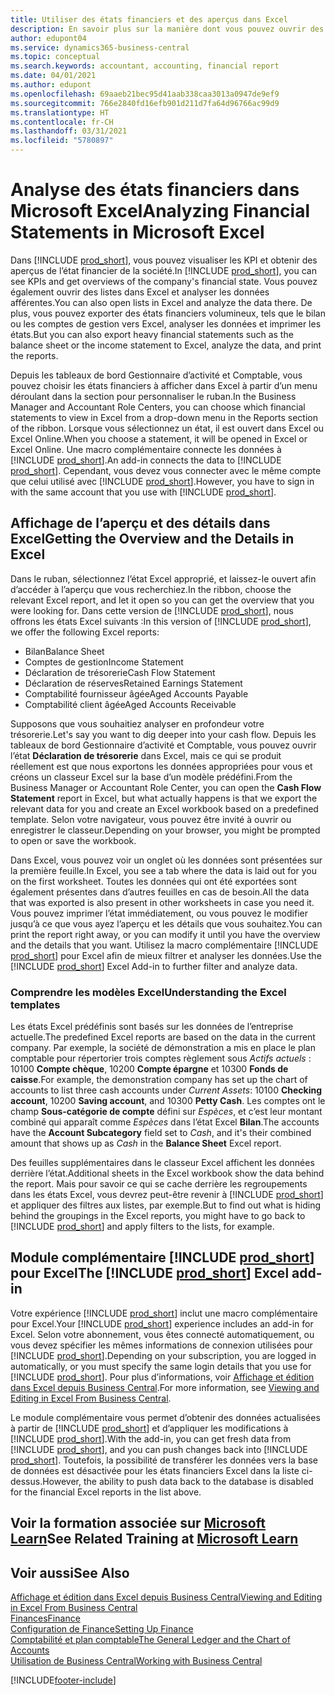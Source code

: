 ```yaml
---
title: Utiliser des états financiers et des aperçus dans Excel
description: En savoir plus sur la manière dont vous pouvez ouvrir des états financiers dans Microsoft Excel à partir de Business Central pour une meilleure analyse.
author: edupont04
ms.service: dynamics365-business-central
ms.topic: conceptual
ms.search.keywords: accountant, accounting, financial report
ms.date: 04/01/2021
ms.author: edupont
ms.openlocfilehash: 69aaeb21bec95d41aab338caa3013a0947de9ef9
ms.sourcegitcommit: 766e2840fd16efb901d211d7fa64d96766ac99d9
ms.translationtype: HT
ms.contentlocale: fr-CH
ms.lasthandoff: 03/31/2021
ms.locfileid: "5780897"
---
```

# <a name="analyzing-financial-statements-in-microsoft-excel"></a><span data-ttu-id="6f624-103">Analyse des états financiers dans Microsoft Excel</span><span class="sxs-lookup"><span data-stu-id="6f624-103">Analyzing Financial Statements in Microsoft Excel</span></span>

<span data-ttu-id="6f624-104">Dans [!INCLUDE [prod_short](includes/prod_short.md)], vous pouvez visualiser les KPI et obtenir des aperçus de l’état financier de la société.</span><span class="sxs-lookup"><span data-stu-id="6f624-104">In [!INCLUDE [prod_short](includes/prod_short.md)], you can see KPIs and get overviews of the company's financial state.</span></span> <span data-ttu-id="6f624-105">Vous pouvez également ouvrir des listes dans Excel et analyser les données afférentes.</span><span class="sxs-lookup"><span data-stu-id="6f624-105">You can also open lists in Excel and analyze the data there.</span></span> <span data-ttu-id="6f624-106">De plus, vous pouvez exporter des états financiers volumineux, tels que le bilan ou les comptes de gestion vers Excel, analyser les données et imprimer les états.</span><span class="sxs-lookup"><span data-stu-id="6f624-106">But you can also export heavy financial statements such as the balance sheet or the income statement to Excel, analyze the data, and print the reports.</span></span>  

<span data-ttu-id="6f624-107">Depuis les tableaux de bord Gestionnaire d’activité et Comptable, vous pouvez choisir les états financiers à afficher dans Excel à partir d’un menu déroulant dans la section pour personnaliser le ruban.</span><span class="sxs-lookup"><span data-stu-id="6f624-107">In the Business Manager and Accountant Role Centers, you can choose which financial statements to view in Excel from a drop-down menu in the Reports section of the ribbon.</span></span> <span data-ttu-id="6f624-108">Lorsque vous sélectionnez un état, il est ouvert dans Excel ou Excel Online.</span><span class="sxs-lookup"><span data-stu-id="6f624-108">When you choose a statement, it will be opened in Excel or Excel Online.</span></span> <span data-ttu-id="6f624-109">Une macro complémentaire connecte les données à [!INCLUDE [prod_short](includes/prod_short.md)].</span><span class="sxs-lookup"><span data-stu-id="6f624-109">An add-in connects the data to [!INCLUDE [prod_short](includes/prod_short.md)].</span></span> <span data-ttu-id="6f624-110">Cependant, vous devez vous connecter avec le même compte que celui utilisé avec [!INCLUDE [prod_short](includes/prod_short.md)].</span><span class="sxs-lookup"><span data-stu-id="6f624-110">However, you have to sign in with the same account that you use with [!INCLUDE [prod_short](includes/prod_short.md)].</span></span>  

## <a name="getting-the-overview-and-the-details-in-excel"></a><span data-ttu-id="6f624-111">Affichage de l’aperçu et des détails dans Excel</span><span class="sxs-lookup"><span data-stu-id="6f624-111">Getting the Overview and the Details in Excel</span></span>

<span data-ttu-id="6f624-112">Dans le ruban, sélectionnez l’état Excel approprié, et laissez-le ouvert afin d’accéder à l’aperçu que vous recherchiez.</span><span class="sxs-lookup"><span data-stu-id="6f624-112">In the ribbon, choose the relevant Excel report, and let it open so you can get the overview that you were looking for.</span></span> <span data-ttu-id="6f624-113">Dans cette version de [!INCLUDE [prod_short](includes/prod_short.md)], nous offrons les états Excel suivants :</span><span class="sxs-lookup"><span data-stu-id="6f624-113">In this version of [!INCLUDE [prod_short](includes/prod_short.md)], we offer the following Excel reports:</span></span>

- <span data-ttu-id="6f624-114">Bilan</span><span class="sxs-lookup"><span data-stu-id="6f624-114">Balance Sheet</span></span>  
- <span data-ttu-id="6f624-115">Comptes de gestion</span><span class="sxs-lookup"><span data-stu-id="6f624-115">Income Statement</span></span>  
- <span data-ttu-id="6f624-116">Déclaration de trésorerie</span><span class="sxs-lookup"><span data-stu-id="6f624-116">Cash Flow Statement</span></span>  
- <span data-ttu-id="6f624-117">Déclaration de réserves</span><span class="sxs-lookup"><span data-stu-id="6f624-117">Retained Earnings Statement</span></span>  
- <span data-ttu-id="6f624-118">Comptabilité fournisseur âgée</span><span class="sxs-lookup"><span data-stu-id="6f624-118">Aged Accounts Payable</span></span>  
- <span data-ttu-id="6f624-119">Comptabilité client âgée</span><span class="sxs-lookup"><span data-stu-id="6f624-119">Aged Accounts Receivable</span></span>  

<span data-ttu-id="6f624-120">Supposons que vous souhaitiez analyser en profondeur votre trésorerie.</span><span class="sxs-lookup"><span data-stu-id="6f624-120">Let's say you want to dig deeper into your cash flow.</span></span> <span data-ttu-id="6f624-121">Depuis les tableaux de bord Gestionnaire d’activité et Comptable, vous pouvez ouvrir l’état **Déclaration de trésorerie** dans Excel, mais ce qui se produit réellement est que nous exportons les données appropriées pour vous et créons un classeur Excel sur la base d’un modèle prédéfini.</span><span class="sxs-lookup"><span data-stu-id="6f624-121">From the Business Manager or Accountant Role Center, you can open the **Cash Flow Statement** report in Excel, but what actually happens is that we export the relevant data for you and create an Excel workbook based on a predefined template.</span></span> <span data-ttu-id="6f624-122">Selon votre navigateur, vous pouvez être invité à ouvrir ou enregistrer le classeur.</span><span class="sxs-lookup"><span data-stu-id="6f624-122">Depending on your browser, you might be prompted to open or save the workbook.</span></span>  

<span data-ttu-id="6f624-123">Dans Excel, vous pouvez voir un onglet où les données sont présentées sur la première feuille.</span><span class="sxs-lookup"><span data-stu-id="6f624-123">In Excel, you see a tab where the data is laid out for you on the first worksheet.</span></span> <span data-ttu-id="6f624-124">Toutes les données qui ont été exportées sont également présentes dans d’autres feuilles en cas de besoin.</span><span class="sxs-lookup"><span data-stu-id="6f624-124">All the data that was exported is also present in other worksheets in case you need it.</span></span> <span data-ttu-id="6f624-125">Vous pouvez imprimer l’état immédiatement, ou vous pouvez le modifier jusqu’à ce que vous ayez l’aperçu et les détails que vous souhaitez.</span><span class="sxs-lookup"><span data-stu-id="6f624-125">You can print the report right away, or you can modify it until you have the overview and the details that you want.</span></span> <span data-ttu-id="6f624-126">Utilisez la macro complémentaire [!INCLUDE [prod_short](includes/prod_short.md)] pour Excel afin de mieux filtrer et analyser les données.</span><span class="sxs-lookup"><span data-stu-id="6f624-126">Use the [!INCLUDE [prod_short](includes/prod_short.md)] Excel Add-in to further filter and analyze data.</span></span>  

### <a name="understanding-the-excel-templates"></a><span data-ttu-id="6f624-127">Comprendre les modèles Excel</span><span class="sxs-lookup"><span data-stu-id="6f624-127">Understanding the Excel templates</span></span>

<span data-ttu-id="6f624-128">Les états Excel prédéfinis sont basés sur les données de l’entreprise actuelle.</span><span class="sxs-lookup"><span data-stu-id="6f624-128">The predefined Excel reports are based on the data in the current company.</span></span> <span data-ttu-id="6f624-129">Par exemple, la société de démonstration a mis en place le plan comptable pour répertorier trois comptes règlement sous *Actifs actuels* : 10100 **Compte chèque**, 10200 **Compte épargne** et 10300 **Fonds de caisse**.</span><span class="sxs-lookup"><span data-stu-id="6f624-129">For example, the demonstration company has set up the chart of accounts to list three cash accounts under *Current Assets*: 10100 **Checking account**, 10200 **Saving account**, and 10300 **Petty Cash**.</span></span> <span data-ttu-id="6f624-130">Les comptes ont le champ **Sous-catégorie de compte** défini sur *Espèces*, et c’est leur montant combiné qui apparaît comme *Espèces* dans l’état Excel **Bilan**.</span><span class="sxs-lookup"><span data-stu-id="6f624-130">The accounts have the **Account Subcategory** field set to *Cash*, and it's their combined amount that shows up as *Cash* in the **Balance Sheet** Excel report.</span></span>  

<span data-ttu-id="6f624-131">Des feuilles supplémentaires dans le classeur Excel affichent les données derrière l’état.</span><span class="sxs-lookup"><span data-stu-id="6f624-131">Additional sheets in the Excel workbook show the data behind the report.</span></span> <span data-ttu-id="6f624-132">Mais pour savoir ce qui se cache derrière les regroupements dans les états Excel, vous devrez peut-être revenir à [!INCLUDE [prod_short](includes/prod_short.md)] et appliquer des filtres aux listes, par exemple.</span><span class="sxs-lookup"><span data-stu-id="6f624-132">But to find out what is hiding behind the groupings in the Excel reports, you might have to go back to [!INCLUDE [prod_short](includes/prod_short.md)] and apply filters to the lists, for example.</span></span>  

## <a name="the-prod_short-excel-add-in"></a><span data-ttu-id="6f624-133">Module complémentaire [!INCLUDE [prod_short](includes/prod_short.md)] pour Excel</span><span class="sxs-lookup"><span data-stu-id="6f624-133">The [!INCLUDE [prod_short](includes/prod_short.md)] Excel add-in</span></span>

<span data-ttu-id="6f624-134">Votre expérience [!INCLUDE [prod_short](includes/prod_short.md)] inclut une macro complémentaire pour Excel.</span><span class="sxs-lookup"><span data-stu-id="6f624-134">Your [!INCLUDE [prod_short](includes/prod_short.md)] experience includes an add-in for Excel.</span></span> <span data-ttu-id="6f624-135">Selon votre abonnement, vous êtes connecté automatiquement, ou vous devez spécifier les mêmes informations de connexion utilisées pour [!INCLUDE [prod_short](includes/prod_short.md)].</span><span class="sxs-lookup"><span data-stu-id="6f624-135">Depending on your subscription, you are logged in automatically, or you must specify the same login details that you use for [!INCLUDE [prod_short](includes/prod_short.md)].</span></span> <span data-ttu-id="6f624-136">Pour plus d’informations, voir [Affichage et édition dans Excel depuis Business Central](across-work-with-excel.md).</span><span class="sxs-lookup"><span data-stu-id="6f624-136">For more information, see [Viewing and Editing in Excel From Business Central](across-work-with-excel.md).</span></span>  

<span data-ttu-id="6f624-137">Le module complémentaire vous permet d’obtenir des données actualisées à partir de [!INCLUDE [prod_short](includes/prod_short.md)] et d’appliquer les modifications à [!INCLUDE [prod_short](includes/prod_short.md)].</span><span class="sxs-lookup"><span data-stu-id="6f624-137">With the add-in, you can get fresh data from [!INCLUDE [prod_short](includes/prod_short.md)], and you can push changes back into [!INCLUDE [prod_short](includes/prod_short.md)].</span></span> <span data-ttu-id="6f624-138">Toutefois, la possibilité de transférer les données vers la base de données est désactivée pour les états financiers Excel dans la liste ci-dessus.</span><span class="sxs-lookup"><span data-stu-id="6f624-138">However, the ability to push data back to the database is disabled for the financial Excel reports in the list above.</span></span>  

## <a name="see-related-training-at-microsoft-learn"></a><span data-ttu-id="6f624-139">Voir la formation associée sur [Microsoft Learn](/learn/modules/configure-powerbi-excel-dynamics-365-business-central/index)</span><span class="sxs-lookup"><span data-stu-id="6f624-139">See Related Training at [Microsoft Learn](/learn/modules/configure-powerbi-excel-dynamics-365-business-central/index)</span></span>

## <a name="see-also"></a><span data-ttu-id="6f624-140">Voir aussi</span><span class="sxs-lookup"><span data-stu-id="6f624-140">See Also</span></span>

[<span data-ttu-id="6f624-141">Affichage et édition dans Excel depuis Business Central</span><span class="sxs-lookup"><span data-stu-id="6f624-141">Viewing and Editing in Excel From Business Central</span></span>](across-work-with-excel.md)  
[<span data-ttu-id="6f624-142">Finances</span><span class="sxs-lookup"><span data-stu-id="6f624-142">Finance</span></span>](finance.md)  
[<span data-ttu-id="6f624-143">Configuration de Finance</span><span class="sxs-lookup"><span data-stu-id="6f624-143">Setting Up Finance</span></span>](finance-setup-finance.md)  
[<span data-ttu-id="6f624-144">Comptabilité et plan comptable</span><span class="sxs-lookup"><span data-stu-id="6f624-144">The General Ledger and the Chart of Accounts</span></span>](finance-general-ledger.md)  
[<span data-ttu-id="6f624-145">Utilisation de Business Central</span><span class="sxs-lookup"><span data-stu-id="6f624-145">Working with Business Central</span></span>](ui-work-product.md)  


[!INCLUDE[footer-include](includes/footer-banner.md)]